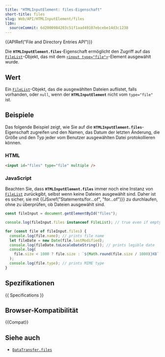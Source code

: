 ```yaml
---
title: "HTMLInputElement: files-Eigenschaft"
short-title: files
slug: Web/API/HTMLInputElement/files
l10n:
  sourceCommit: 6d2000984203c51f1aad49107ebcebe14d3c1238
---
```


{{APIRef("File and Directory Entries API")}}

Die **`HTMLInputElement.files`**-Eigenschaft ermöglicht den Zugriff auf das [`FileList`](/de/docs/Web/API/FileList)-Objekt, das mit dem [`<input type="file">`](/de/docs/Web/HTML/Reference/Elements/input/file)-Element ausgewählt wurde.

## Wert

Ein [`FileList`](/de/docs/Web/API/FileList)-Objekt, das die ausgewählten Dateien auflistet, falls vorhanden, oder `null`, wenn der **`HTMLInputElement`** nicht vom `type="file"` ist.

## Beispiele

Das folgende Beispiel zeigt, wie Sie auf die **`HTMLInputElement.files`**-Eigenschaft zugreifen und den Namen, das Datum der letzten Änderung, die Größe und den Typ jeder vom Benutzer ausgewählten Datei protokollieren können.

### HTML

```html
<input id="files" type="file" multiple />
```

### JavaScript

Beachten Sie, dass **`HTMLInputElement.files`** immer noch eine Instanz von [`FileList`](/de/docs/Web/API/FileList) zurückgibt, selbst wenn keine Dateien ausgewählt sind.
Daher ist es sicher, sie mit {{JSxref("Statements/for...of", "for...of")}} zu durchlaufen, ohne zu überprüfen, ob Dateien ausgewählt sind.

```js
const fileInput = document.getElementById("files");

console.log(fileInput.files instanceof FileList); // true even if empty

for (const file of fileInput.files) {
  console.log(file.name); // prints file name
  let fileDate = new Date(file.lastModified);
  console.log(fileDate.toLocaleDateString()); // prints legible date
  console.log(
    file.size < 1000 ? file.size : `${Math.round(file.size / 1000)}KB`,
  );
  console.log(file.type); // prints MIME type
}
```

## Spezifikationen

{{ Specifications }}

## Browser-Kompatibilität

{{Compat}}

## Siehe auch

- [`DataTransfer.files`](/de/docs/Web/API/DataTransfer/files)
